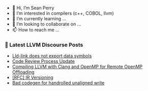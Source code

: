 - 👋 Hi, I’m Sean Perry
- 👀 I’m interested in compilers (c++, COBOL, llvm)
- 🌱 I’m currently learning ...
- 💞️ I’m looking to collaborate on ...
- 📫 How to reach me ...

<!---
s66perry/s66perry is a ✨ special ✨ repository because its `README.md` (this file) appears on your GitHub profile.
You can click the Preview link to take a look at your changes.
--->
### 📕 Latest LLVM Discourse Posts

<!-- DISCOURSE-LLVM:START -->
- [Lld-link does not export data symbols](https://discourse.llvm.org/t/lld-link-does-not-export-data-symbols/64854#post_5)
- [Code Review Process Update](https://discourse.llvm.org/t/code-review-process-update/63964?page=6#post_115)
- [Compiling LLVM with Clang and OpenMP for Remote OpenMP Offloading](https://discourse.llvm.org/t/compiling-llvm-with-clang-and-openmp-for-remote-openmp-offloading/64815#post_9)
- [[RFC] IR Versioning](https://discourse.llvm.org/t/rfc-ir-versioning/5893#post_17)
- [Bad codegen for handrolled unaligned write](https://discourse.llvm.org/t/bad-codegen-for-handrolled-unaligned-write/64863#post_4)
<!-- DISCOURSE-LLVM:END -->
